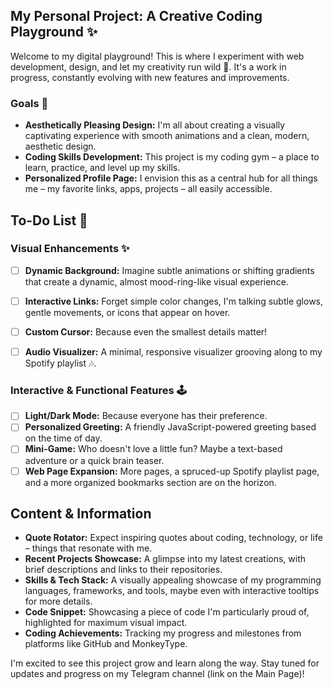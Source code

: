 ## My Personal Project: A Creative Coding Playground ✨

Welcome to my digital playground! This is where I experiment with web development, design, and let my creativity run wild 🎨.  It's a work in progress, constantly evolving with new features and improvements.

### Goals 🚀

* **Aesthetically Pleasing Design:** I'm all about creating a visually captivating experience with smooth animations and a clean, modern, aesthetic design.
* **Coding Skills Development:** This project is my coding gym – a place to learn, practice, and level up my skills.
* **Personalized Profile Page:** I envision this as a central hub for all things me – my favorite links, apps, projects – all easily accessible.

## To-Do List 📝

### Visual Enhancements ✨

- [ ] **Dynamic Background:**  Imagine subtle animations or shifting gradients that create a dynamic, almost mood-ring-like visual experience.
- [ ] **Interactive Links:** Forget simple color changes, I'm talking subtle glows, gentle movements, or icons that appear on hover.
- [ ] **Custom Cursor:** Because even the smallest details matter!
- [ ] **Audio Visualizer:** A minimal, responsive visualizer grooving along to my Spotify playlist 🎶.


### Interactive & Functional Features 🕹️

- [ ] **Light/Dark Mode:** Because everyone has their preference.
- [ ] **Personalized Greeting:** A friendly JavaScript-powered greeting based on the time of day.
- [ ] **Mini-Game:** Who doesn't love a little fun? Maybe a text-based adventure or a quick brain teaser.
- [ ] **Web Page Expansion:** More pages, a spruced-up Spotify playlist page, and a more organized bookmarks section are on the horizon. 

## Content & Information 

* **Quote Rotator:**  Expect inspiring quotes about coding, technology, or life – things that resonate with me.
* **Recent Projects Showcase:**  A glimpse into my latest creations, with brief descriptions and links to their repositories.
* **Skills & Tech Stack:**  A visually appealing showcase of my programming languages, frameworks, and tools, maybe even with interactive tooltips for more details.
* **Code Snippet:**  Showcasing a piece of code I'm particularly proud of, highlighted for maximum visual impact.
* **Coding Achievements:**  Tracking my progress and milestones from platforms like GitHub and MonkeyType.

I'm excited to see this project grow and learn along the way. Stay tuned for updates and progress on my Telegram channel (link on the Main Page)!
